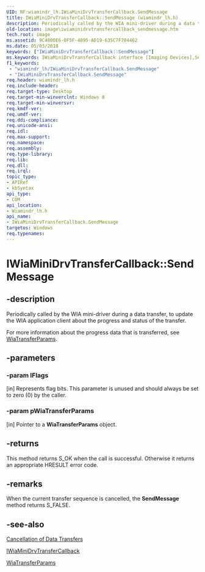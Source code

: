 ```yaml
---
UID: NF:wiamindr_lh.IWiaMiniDrvTransferCallback.SendMessage
title: IWiaMiniDrvTransferCallback::SendMessage (wiamindr_lh.h)
description: Periodically called by the WIA mini-driver during a data transfer, to update the WIA application client about the progress and status of the transfer.
old-location: image\iwiaminidrvtransfercallback_sendmessage.htm
tech.root: image
ms.assetid: 9C4800E6-0F5F-4895-AD19-635C7F784462
ms.date: 05/03/2018
keywords: ["IWiaMiniDrvTransferCallback::SendMessage"]
ms.keywords: IWiaMiniDrvTransferCallback interface [Imaging Devices],SendMessage method, IWiaMiniDrvTransferCallback.SendMessage, IWiaMiniDrvTransferCallback::SendMessage, SendMessage, SendMessage method [Imaging Devices], SendMessage method [Imaging Devices],IWiaMiniDrvTransferCallback interface, image.iwiaminidrvtransfercallback_sendmessage, wiamindr_lh/IWiaMiniDrvTransferCallback::SendMessage
f1_keywords:
 - "wiamindr_lh/IWiaMiniDrvTransferCallback.SendMessage"
 - "IWiaMiniDrvTransferCallback.SendMessage"
req.header: wiamindr_lh.h
req.include-header: 
req.target-type: Desktop
req.target-min-winverclnt: Windows 8
req.target-min-winversvr: 
req.kmdf-ver: 
req.umdf-ver: 
req.ddi-compliance: 
req.unicode-ansi: 
req.idl: 
req.max-support: 
req.namespace: 
req.assembly: 
req.type-library: 
req.lib: 
req.dll: 
req.irql: 
topic_type:
- APIRef
- kbSyntax
api_type:
- COM
api_location:
- Wiamindr_lh.h
api_name:
- IWiaMiniDrvTransferCallback.SendMessage
targetos: Windows
req.typenames: 
---
```


# IWiaMiniDrvTransferCallback::SendMessage

## -description

Periodically called by the WIA mini-driver during a data transfer, to update the WIA application client about the progress and status of the transfer.

For more information about the progress data that is transferred, see [WiaTransferParams](https://docs.microsoft.com/windows/desktop/wia/-wia-wiatransferparams).

## -parameters

### -param lFlags 
[in]
Represents flag bits. This parameter is unused and should always be set to zero (0) by the caller.

### -param pWiaTransferParams 
[in]
Pointer to a **WiaTransferParams** object.

## -returns

This method returns S_OK when the call is successful. Otherwise it returns an appropriate HRESULT error code.

## -remarks

When the current transfer sequence is cancelled, the **SendMessage** method returns S_FALSE.

## -see-also

[Cancellation of Data Transfers](https://docs.microsoft.com/windows-hardware/drivers/image/cancellation-of-data-transfers-in-windows-vista)

[IWiaMiniDrvTransferCallback](https://docs.microsoft.com/windows-hardware/drivers/ddi/wiamindr_lh/nn-wiamindr_lh-iwiaminidrvtransfercallback)

[WiaTransferParams](https://docs.microsoft.com/windows/desktop/wia/-wia-wiatransferparams)
